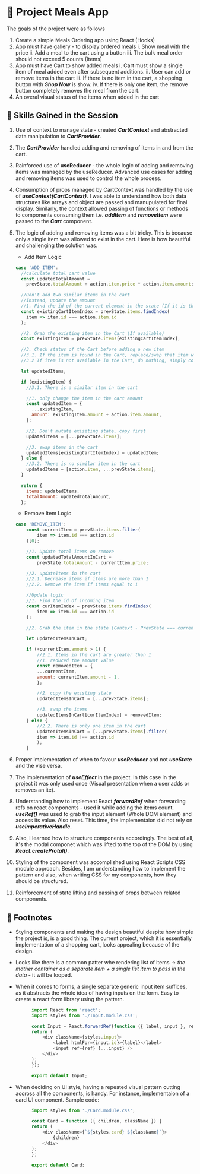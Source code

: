 # :rocket: Project Meals App

The goals of the project were as follows

1. Create a simple Meals Ordering app using React (Hooks)
2. App must have gallery - to display ordered meals
   i. Show meal with the price
   ii. Add a meal to the cart using a button
   iii. The bulk meal order should not exceed 5 counts (Items)
3. App must have Cart to show added meals
   i. Cart must show a single item of meal added even after subsequent additions.
   ii. User can add or remove items in the cart
   iii. If there is no item in the cart, a shopping button with **_Shop Now_** is show.
   iv. If there is only one item, the remove button completely removes the meal from the cart.
4. An overal visual status of the items when added in the cart

## :balloon: Skills Gained in the Session

1. Use of context to manage state - created **_CartContext_** and abstracted data manipulation to **_CartProvider_**.
2. The **_CartProvider_** handled adding and removing of items in and from the cart.
3. Rainforced use of **useReducer** - the whole logic of adding and removing items was managed by the useReducer. Advanced use cases for adding and removing items was used to control the whole process.
4. Consumption of props managed by CartContext was handled by the use of **_useContext(CartContext)_**. I was able to understand how both data structures like arrays and object are passed and manupulated for final display. Similarly, the context allowed passing of functions or methods to components consuming them i.e. **_addItem_** and **_removeItem_** were passed to the **_Cart_** component.
5. The logic of adding and removing items was a bit tricky. This is because only a single item was allowed to exist in the cart. Here is how beautiful and challenging the solution was.

   - Add Item Logic

   ```JavaScript
   case 'ADD_ITEM':
     //calculate total cart value
     const updatedTotalAmount =
       prevState.totalAmount + action.item.price * action.item.amount;

     //Don't add two similar items in the cart
     //Instead, update the amount
     //1. Find the id of the current element in the state (If it is there)
     const existingCartItemIndex = prevState.items.findIndex(
       item => item.id === action.item.id
     );

     //2. Grab the existing item in the Cart (If available)
     const existingItem = prevState.items[existingCartItemIndex];

     //3. Check status of the Cart before adding a new item
     //3.1. If the item is found in the Cart, replace/swap that item with the updated item amount
     //3.2 If item is not available in the Cart, do nothing, simply concat the new item

     let updatedItems;

     if (existingItem) {
       //3.1. There is a similar item in the cart

       //1. only change the item in the cart amount
       const updatedItem = {
         ...existingItem,
         amount: existingItem.amount + action.item.amount,
       };

       //2. Don't mutate exisiting state, copy first
       updatedItems = [...prevState.items];

       //3. swap items in the cart
       updatedItems[existingCartItemIndex] = updatedItem;
     } else {
       //3.2. There is no similar item in the cart
       updatedItems = [action.item, ...prevState.items];
     }

     return {
       items: updatedItems,
       totalAmount: updatedTotalAmount,
     };
   ```

   - Remove Item Logic

   ```JavaScript
   case 'REMOVE_ITEM':
       const currentItem = prevState.items.filter(
           item => item.id === action.id
       )[0];

       //1. Update total items on remove
       const updatedTotalAmountInCart =
           prevState.totalAmount - currentItem.price;

       //2. updateItems in the cart
       //2.1. Decrease items if items are more than 1
       //2.2. Remove the item if items equal to 1

       //Update logic
       //1. Find the id of incoming item
       const curItemIndex = prevState.items.findIndex(
           item => item.id === action.id
       );

       //2. Grab the item in the state (Context - PrevState === currentItem)

       let updatedItemsInCart;

       if (+currentItem.amount > 1) {
           //2.1. Items in the cart are greater than 1
           //1. reduced the amount value
           const removedItem = {
           ...currentItem,
           amount: currentItem.amount - 1,
           };

           //2. copy the existing state
           updatedItemsInCart = [...prevState.items];

           //3. swap the items
           updatedItemsInCart[curItemIndex] = removedItem;
       } else {
           //2.2. There is only one item in the cart
           updatedItemsInCart = [...prevState.items].filter(
           item => item.id !== action.id
           );
       }
   ```

6. Proper implementation of when to favour **_useReducer_** and not **_useState_** and the vise versa.
7. The implementation of **_useEffect_** in the project. In this case in the project it was only used once (Visual presentation when a user adds or removes an ite).
8. Understanding how to implement React **_forwardRef_** when forwarding refs on react components - used it while adding the items count. **_useRef()_** was used to grab the input element (Whole DOM element) and access its value. Also reset. This time, the implementaion did not rely on **_useImperativeHandle_**.
9. Also, I learned how to structure components accordingly. The best of all, it's the modal componet which was lifted to the top of the DOM by using **_React.createProtal()_**.
10. Styling of the component was accomplished using React Scripts CSS module approach. Besides, I am understanding how to implement the pattern and also, when writing CSS for my components, how they should be structured.
11. Reinforcement of state lifting and passing of props between related components.

## :bookmark_tabs: Footnotes

- Styling components and making the design beautiful despite how simple the project is, is a good thing. The current project, which it is essentially implementation of a shopping cart, looks appealing because of the design.
- Looks like there is a common patter whe rendering list of items -> _the mother container as a separate item + a single list item to pass in the data_ - it will be looped.
- When it comes to forms, a single separate generic input item suffices, as it abstracts the whole idea of having inputs on the form. Easy to create a react form library using the pattern.

  ```JavaScript
        import React from 'react';
        import styles from './Input.module.css';

        const Input = React.forwardRef(function ({ label, input }, ref) {
        return (
            <div className={styles.input}>
                <label htmlFor={input.id}>{label}</label>
                <input ref={ref} {...input} />
            </div>
        );
        });

        export default Input;

  ```

- When deciding on UI style, having a repeated visual pattern cutting accross all the components, is handy. For instance, implementaion of a card UI component. Sample code:

  ```JavaScript
        import styles from './Card.module.css';

        const Card = function ({ children, className }) {
        return (
            <div className={`${styles.card} ${className}`}>
                {children}
            </div>
        );
        };

        export default Card;
  ```
